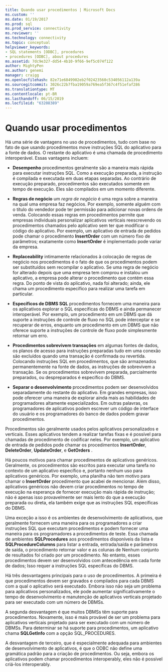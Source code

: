 ```yaml
---
title: Quando usar procedimentos | Microsoft Docs
ms.custom: ''
ms.date: 01/19/2017
ms.prod: sql
ms.prod_service: connectivity
ms.reviewer: ''
ms.technology: connectivity
ms.topic: conceptual
helpviewer_keywords:
- SQL statements [ODBC], procedures
- procedures [ODBC], about procedures
ms.assetid: 7dc9e327-dd54-4b10-9f66-9ef5c074f122
author: MightyPen
ms.author: genemi
manager: craigg
ms.openlocfilehash: 82e71e6849902eb2f02423560c534056112a139a
ms.sourcegitcommit: 3026c22b7fba19059a769ea5f367c4f51efaf286
ms.translationtype: MT
ms.contentlocale: pt-BR
ms.lasthandoff: 06/15/2019
ms.locfileid: "63208389"
---
```

# <a name="when-to-use-procedures"></a>Quando usar procedimentos
Há uma série de vantagens no uso de procedimentos, tudo com base no fato de que usando procedimentos move instruções SQL do aplicativo para a fonte de dados. O restante do aplicativo é uma chamada de procedimento interoperável. Essas vantagens incluem:  
  
-   **Desempenho** procedimentos geralmente são a maneira mais rápida para executar instruções SQL. Como a execução preparada, a instrução é compilada e executada em duas etapas separadas. Ao contrário de execução preparado, procedimentos são executados somente em tempo de execução. Eles são compilados em um momento diferente.  
  
-   **Regras de negócio** um *regra de negócio* é uma regra sobre a maneira na qual uma empresa faz negócios. Por exemplo, somente alguém com o título do vendedor pode ter permissão para adicionar novas ordens de venda. Colocando essas regras em procedimentos permite que empresas individuais personalizar aplicativos verticais reescrevendo os procedimentos chamados pelo aplicativo sem ter que modificar o código do aplicativo. Por exemplo, um aplicativo de entrada de pedidos pode chamar o procedimento **InsertOrder** com um número fixo de parâmetros; exatamente como **InsertOrder** é implementado pode variar da empresa.  
  
-   **Replaceability** intimamente relacionados à colocação de regras de negócio nos procedimentos é o fato de que os procedimentos podem ser substituídos sem recompilar o aplicativo. Se uma regra de negócio for alterado depois que uma empresa tem comprou e instalou um aplicativo, a empresa pode alterar o procedimento que contém essa regra. Do ponto de vista do aplicativo, nada foi alterado; ainda, ele chama um procedimento específico para realizar uma tarefa em particular.  
  
-   **Específicos de DBMS SQL** procedimentos fornecem uma maneira para os aplicativos explorar o SQL específicas do DBMS e ainda permanecer interoperável. Por exemplo, um procedimento em um DBMS que dá suporte a instruções de controle de fluxo no SQL pode interceptar e se recuperar de erros, enquanto um procedimento em um DBMS que não oferece suporte a instruções de controle de fluxo pode simplesmente retornar um erro.  
  
-   **Procedimentos sobrevivem transações** em algumas fontes de dados, os planos de acesso para instruções preparadas tudo em uma conexão são excluídos quando uma transação é confirmada ou revertida. Colocando instruções SQL em procedimentos, que são armazenados permanentemente na fonte de dados, as instruções de sobrevivem a transação. Se os procedimentos sobrevivem preparada, parcialmente preparados, ou despreparados é específico do DBMS.  
  
-   **Separar o desenvolvimento** procedimentos podem ser desenvolvidos separadamente do restante do aplicativo. Em grandes empresas, isso pode oferecer uma maneira de explorar ainda mais as habilidades de programadores altamente especializados. Em outras palavras, os programadores de aplicativos podem escrever um código de interface do usuário e os programadores do banco de dados podem gravar procedimentos.  
  
 Procedimentos são geralmente usados pelos aplicativos personalizados e verticais. Esses aplicativos tendem a realizar tarefas fixas e é possível para chamadas de procedimento de codificar neles. Por exemplo, um aplicativo de entrada de pedidos pode chamar os procedimentos **InsertOrder**, **DeleteOrder**, **UpdateOrder**, e **GetOrders** .  
  
 Há poucos motivos para chamar procedimentos de aplicativos genéricos. Geralmente, os procedimentos são escritos para executar uma tarefa no contexto de um aplicativo específico e, portanto nenhum uso para aplicativos genéricos. Por exemplo, uma planilha não tem motivo para chamar o **InsertOrder** procedimento que acabei de mencionar. Além disso, aplicativos genéricos não devem criar procedimentos no tempo de execução na esperança de fornecer execução mais rápida de instrução; não é apenas isso provavelmente ser mais lento do que a execução preparada ou direta, ela também exige que as instruções SQL específicas do DBMS.  
  
 Uma exceção a isso é os ambientes de desenvolvimento de aplicativos, que geralmente fornecem uma maneira para os programadores a criar instruções SQL que executam procedimentos e podem fornecer uma maneira para os programadores a procedimentos de teste. Essa chamada de ambientes **SQLProcedures** aos procedimentos disponíveis da lista e **SQLProcedureColumns** para listar a entrada, entrada/saída e parâmetros de saída, o procedimento retornar valor e as colunas de Nenhum conjunto de resultados foi criado por um procedimento. No entanto, esses procedimentos devem ser desenvolvidos com antecedência em cada fonte de dados; Isso requer a instruções SQL específicas do DBMS.  
  
 Há três desvantagens principais para o uso de procedimentos. A primeira é que procedimentos devem ser gravados e compilados para cada DBMS com a qual o aplicativo será executado. Embora isso não seja um problema para aplicativos personalizados, ele pode aumentar significativamente o tempo de desenvolvimento e manutenção de aplicativos verticais projetado para ser executado com um número de DBMSs.  
  
 A segunda desvantagem é que muitos DBMSs têm suporte para procedimentos. Novamente, isso é mais provável de ser um problema para aplicativos verticais projetado para ser executado com um número de DBMSs. Para determinar se há suporte para procedimentos, um aplicativo chama **SQLGetInfo** com a opção SQL_PROCEDURES.  
  
 A desvantagem de terceiro, que é especialmente adequada para ambientes de desenvolvimento de aplicativos, é que o ODBC não define uma gramática padrão para a criação de procedimentos. Ou seja, embora os aplicativos podem chamar procedimentos interoperably, eles não é possível criá-los interoperably.
